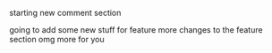 starting new comment section

going to add some new stuff for feature
more changes to the feature section
omg more for you